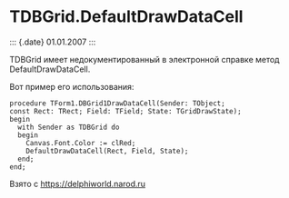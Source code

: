 TDBGrid.DefaultDrawDataCell
===========================

::: {.date}
01.01.2007
:::

TDBGrid имеет недокументированный в электронной справке метод
DefaultDrawDataCell.

Вот пример его использования:

    procedure TForm1.DBGrid1DrawDataCell(Sender: TObject;
    const Rect: TRect; Field: TField; State: TGridDrawState);
    begin
      with Sender as TDBGrid do
      begin
        Canvas.Font.Color := clRed;
        DefaultDrawDataCell(Rect, Field, State);
      end;
    end;

Взято с <https://delphiworld.narod.ru>
